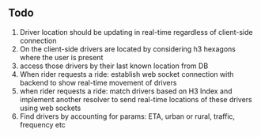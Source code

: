 ## Todo
1) Driver location should be updating in real-time regardless of client-side connection
2) On the client-side drivers are located by considering h3 hexagons where the user is present
3) access those drivers by their last known location from DB
4) When rider requests a ride: establish web socket connection with backend to show real-time movement of drivers
5) when rider requests a ride: match drivers based on H3 Index and implement another resolver to send real-time locations of these drivers using web sockets
6) Find drivers by accounting for params: ETA, urban or rural, traffic, frequency etc